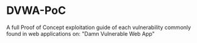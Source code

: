 # DVWA-PoC
A full Proof of Concept exploitation guide of each vulnerability commonly found in web applications on: "Damn Vulnerable Web App"
